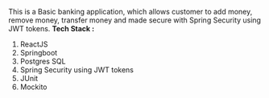 This is a Basic banking application, which allows customer to add money, remove money, transfer money and made secure with Spring Security using JWT tokens.
**Tech Stack :** 
1. ReactJS
2. Springboot
3. Postgres SQL
4. Spring Security using JWT tokens
5. JUnit
6. Mockito
